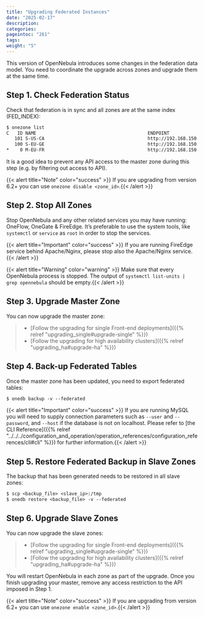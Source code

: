 ```yaml
---
title: "Upgrading Federated Instances"
date: "2025-02-17"
description:
categories:
pageintoc: "261"
tags:
weight: "5"
---
```


<a id="upgrade-federation"></a>

<!--# Upgrading a Federation -->

<!-- TYPE A. NO CHANGES IN FEDERATION TABLES

This version of OpenNebula does not modify the federation data model. You can upgrade each zone asynchronously following the corresponding guide:

* :ref:`Follow the upgrading for single Front-end deployments <upgrading_single>`
* :ref:`Follow the upgrading for high availability clusters <upgrading_ha>` -->
<!-- TYPE B. CHANGES IN FEDERATION TABLES -->

This version of OpenNebula introduces some changes in the federation data model. You need to coordinate the upgrade across zones and upgrade them at the same time.

## Step 1. Check Federation Status

Check that federation is in sync and all zones are at the same index (FED_INDEX):

```default
$ onezone list
C   ID NAME                                         ENDPOINT                                      FED_INDEX
   101 S-US-CA                                      http://192.168.150.3:2633/RPC2                715438
   100 S-EU-GE                                      http://192.168.150.2:2633/RPC2                715438
*    0 M-EU-FR                                      http://192.168.150.1:2633/RPC2                715438
```

It is a good idea to prevent any API access to the master zone during this step (e.g. by filtering out access to API).

{{< alert title="Note" color="success" >}}
If you are upgrading from version 6.2+ you can use `onezone disable <zone_id>`.{{< /alert >}} 

## Step 2. Stop All Zones

Stop OpenNebula and any other related services you may have running: OneFlow, OneGate & FireEdge. It’s preferable to use the system tools, like `systemctl` or `service` as `root` in order to stop the services.

{{< alert title="Important" color="success" >}}
If you are running FireEdge service behind Apache/Nginx, please stop also the Apache/Nginx service.{{< /alert >}} 

{{< alert title="Warning" color="warning" >}}
Make sure that every OpenNebula process is stopped. The output of `systemctl list-units | grep opennebula` should be empty.{{< /alert >}} 

## Step 3. Upgrade Master Zone

You can now upgrade the master zone:

> * [Follow the upgrading for single Front-end deployments]({{% relref "upgrading_single#upgrade-single" %}})
> * [Follow the upgrading for high availability clusters]({{% relref "upgrading_ha#upgrade-ha" %}})

## Step 4. Back-up Federated Tables

Once the master zone has been updated, you need to export federated tables:

```default
$ onedb backup -v --federated
```

{{< alert title="Important" color="success" >}}
If you are running MySQL you will need to supply connection parameters such as `--user` and `--password`, and `--host` if the database is not on localhost. Please refer to [the CLI Reference]({{% relref "../../../configuration_and_operation/operation_references/configuration_references/cli#cli" %}}) for further information.{{< /alert >}} 

## Step 5. Restore Federated Backup in Slave Zones

The backup that has been generated needs to be restored in all slave zones:

```default
$ scp <backup_file> <slave_ip>:/tmp
$ onedb restore <backup_file> -v --federated
```

## Step 6. Upgrade Slave Zones

You can now upgrade the slave zones:

> * [Follow the upgrading for single Front-end deployments]({{% relref "upgrading_single#upgrade-single" %}})
> * [Follow the upgrading for high availability clusters]({{% relref "upgrading_ha#upgrade-ha" %}})

You will restart OpenNebula in each zone as part of the upgrade. Once you finish upgrading your master, remove any access restriction to the API imposed in Step 1.

{{< alert title="Note" color="success" >}}
If you are upgrading from version 6.2+ you can use `onezone enable <zone_id>`.{{< /alert >}} 
